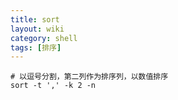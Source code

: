 ```yaml
---
title: sort
layout: wiki
category: shell
tags: [排序]
---
```




~~~Text
# 以逗号分割，第二列作为排序列，以数值排序
sort -t ',' -k 2 -n
~~~
